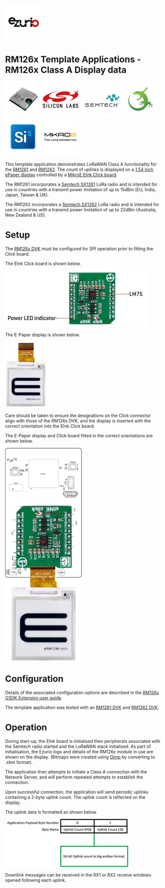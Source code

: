 [![Ezurio](images/ezurio_logo.jpg)](https://www.ezurio.com/)

# RM126x Template Applications - RM126x Class A Display data

[![RM1261 & RM1262](images/rm126x_render.jpg)](https://www.ezurio.com/wireless-modules/lorawan-modules-solutions/rm126x-ultra-low-power-lorawan-a-b-c-module)[![Silabs](images/silabs_logo.jpg)](https://www.silabs.com)[![Semtech](images/semtech_logo.jpg)](https://www.semtech.com)[![Gecko SDK](images/gecko_sdk_logo.jpg)](https://www.silabs.com/developers/gecko-software-development-kit)[![Simplicity Studio](images/simplicity_studio_logo_centre.jpg)](https://www.silabs.com/developers/simplicity-studio)[![MikroE](images/mikroe_logo.jpg)](https://www.mikroe.com)

This template application demonstrates LoRaWAN Class A functionality for the [RM1261][RM126x module datasheet] and [RM1262][RM126x module datasheet]. The count of uplinks is displayed on a [1.54 inch ePaper display] controlled by a [MikroE EInk Click board].

The RM1261 incorporates a [Semtech SX1261][Semtech SX1261 product page] LoRa radio and is intended for use in countries with a transmit power limitation of up to 15dBm (EU, India, Japan, Taiwan & UK).

The RM1262 incorporates a [Semtech SX1262][Semtech SX1262 product page] LoRa radio and is intended for use in countries with a transmit power limitation of up to 22dBm (Australia, New Zealand & US).

# Setup

The [RM126x DVK][RM126x DVK user guide] must be configured for SPI operation prior to fitting the Click board.

The EInk Click board is shown below.

![MikroE EInk Click](images/mikroe_3683_profile.jpg)

The E-Paper display is shown below.

![E-Paper display](images/mikroe_epaper_profile.jpg)

Care should be taken to ensure the designations on the Click connector align with those of the RM126x DVK, and the display is inserted with the correct orientation into the EInk Click board.

The E-Paper display and Click board fitted in the correct orientations are shown below.

![RM126x DVK with MikroE EInk Click](images/rm126x_mikroe_3683_profile.jpg)

# Configuration

Details of the associated configuration options are described in the [RM126x GSDK Extension user guide][RM126x GSDK Extension user guide].

The template application was tested with an [RM1261 DVK][RM126x DVK user guide] and [RM1262 DVK][RM126x DVK user guide].

# Operation

During start-up, the EInk board is initialised then peripherals associated with the Semtech radio started and the LoRaWAN stack initialised. As part of initialisation, the Ezurio logo and details of the RM126x module in use are shown on the display. (Bitmaps were created using [Gimp] by converting to .xbm format).

The application then attempts to initiate a Class A connection with the Network Server, and will perform repeated attempts to establish the connection.

Upon successful connection, the application will send periodic uplinks containing a 2-byte uplink count. The uplink count is reflected on the display.

The uplink data is formatted as shown below.

![Uplink count payload](images/rm126x_uplink_count.jpg)

Downlink messages can be received in the RX1 or RX2 receive windows opened following each uplink.

[RM126x module datasheet]: <https://www.ezurio.com/documentation/datasheet-rm126x-lorawan-module>
[RM126x DVK user guide]: <https://www.ezurio.com/documentation/user-guide-rm126x-development-kit>
[RM126x GSDK Extension user guide]: <https://www.ezurio.com/documentation/application-note-c-code-development-rm126x-series>
[Semtech SX1261 product page]: <https://www.semtech.com/products/wireless-rf/lora-connect/sx1261>
[Semtech SX1262 product page]: <https://www.semtech.com/products/wireless-rf/lora-connect/sx1262>
[MikroE Environment 2 Click board product page]: <https://www.mikroe.com/environment-2-click>
[1.54 inch ePaper display]: <https://www.mikroe.com/e-paper-display-154-200x200-dots>
[MikroE EInk Click board]: <https://www.mikroe.com/eink-click-without-display>
[Gimp]: <https://www.gimp.org/>
